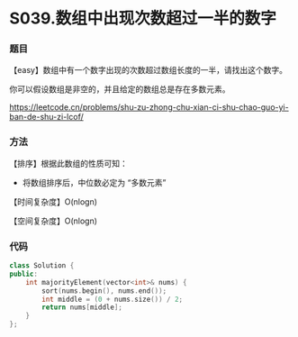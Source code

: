# S039.数组中出现次数超过一半的数字

### 题目

【easy】数组中有一个数字出现的次数超过数组长度的一半，请找出这个数字。

你可以假设数组是非空的，并且给定的数组总是存在多数元素。

<https://leetcode.cn/problems/shu-zu-zhong-chu-xian-ci-shu-chao-guo-yi-ban-de-shu-zi-lcof/>

### 方法

【排序】根据此数组的性质可知：

- 将数组排序后，中位数必定为 “多数元素”

【时间复杂度】O(nlogn)

【空间复杂度】O(nlogn)

### 代码

```cpp
class Solution {
public:
    int majorityElement(vector<int>& nums) {
        sort(nums.begin(), nums.end());
        int middle = (0 + nums.size()) / 2;
        return nums[middle];
    }
};
```

